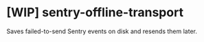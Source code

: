 # [WIP] sentry-offline-transport

Saves failed-to-send Sentry events on disk and resends them later.
